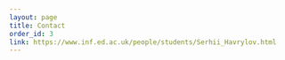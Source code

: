 ```yaml
---
layout: page
title: Contact
order_id: 3
link: https://www.inf.ed.ac.uk/people/students/Serhii_Havrylov.html
---
```

